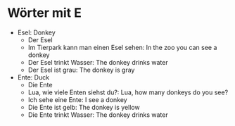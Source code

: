 # Wörter mit E

- Esel: Donkey
  - Der Esel
  - Im Tierpark kann man einen Esel sehen: In the zoo you can see a donkey
  - Der Esel trinkt Wasser: The donkey drinks water
  - Der Esel ist grau: The donkey is gray
- Ente: Duck
  - Die Ente
  - Lua, wie viele Enten siehst du?: Lua, how many donkeys do you see?
  - Ich sehe eine Ente: I see a donkey
  - Die Ente ist gelb: The donkey is yellow
  - Die Ente trinkt Wasser: The donkey drinks water
